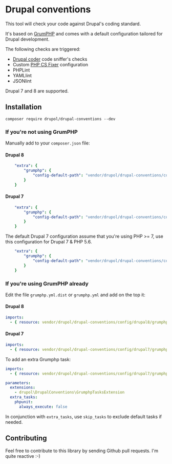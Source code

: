 # Drupal conventions

This tool will check your code against Drupal's coding standard.

It's based on [GrumPHP](https://github.com/phpro/grumphp) and comes with a default configuration tailored for Drupal development.

The following checks are triggered:
* [Drupal coder](https://www.drupal.org/project/coder) code sniffer's checks
* Custom [PHP CS Fixer](https://github.com/FriendsOfPHP/PHP-CS-Fixer) configuration
* PHPLint
* YAMLlint
* JSONlint

Drupal 7 and 8 are supported.

## Installation

```shell
composer require drupol/drupal-conventions --dev
```

### If you're not using GrumPHP

Manually add to your `composer.json` file:

#### Drupal 8
```yaml
    "extra": {
        "grumphp": {
            "config-default-path": "vendor/drupol/drupal-conventions/config/drupal8/grumphp.yml"
        }
    }
```
#### Drupal 7
```yaml
    "extra": {
        "grumphp": {
            "config-default-path": "vendor/drupol/drupal-conventions/config/drupal7/grumphp.yml"
        }
    }
```

The default Drupal 7 configuration assume that you're using PHP >= 7, use this configuration for Drupal 7 & PHP 5.6.

```yaml
    "extra": {
        "grumphp": {
            "config-default-path": "vendor/drupol/drupal-conventions/config/drupal7/php5.6/grumphp.yml"
        }
    }
```

### If you're using GrumPHP already

Edit the file `grumphp.yml.dist` or `grumphp.yml` and add on the top it:

#### Drupal 8
```yaml
imports:
  - { resource: vendor/drupol/drupal-conventions/config/drupal8/grumphp.yml }
```
#### Drupal 7
```yaml
imports:
  - { resource: vendor/drupol/drupal-conventions/config/drupal7/grumphp.yml }
```

To add an extra Grumphp task:

```yaml
imports:
  - { resource: vendor/drupol/drupal-conventions/config/drupal7/grumphp.yml }

parameters:
  extensions:
    - drupol\DrupalConventions\GrumphpTasksExtension
  extra_tasks:
    phpunit:
      always_execute: false
```

In conjunction with `extra_tasks`, use `skip_tasks` to exclude default tasks if needed.

## Contributing

Feel free to contribute to this library by sending Github pull requests. I'm quite reactive :-)
